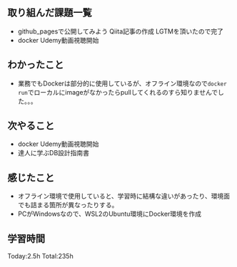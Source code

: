 ## 取り組んだ課題一覧
- github_pagesで公開してみよう Qiita記事の作成 LGTMを頂いたので完了
- docker Udemy動画視聴開始

## わかったこと
- 業務でもDockerは部分的に使用しているが、オフライン環境なので`docker run`でローカルにimageがなかったらpullしてくれるのすら知りませんでした。。。
  
## 次やること
- docker Udemy動画視聴開始
- 達人に学ぶDB設計指南書
  
## 感じたこと
- オフライン環境で使用していると、学習時に結構な違いがあったり、環境面でも詰まる箇所が異なったりする。
- PCがWindowsなので、WSL2のUbuntu環境にDocker環境を作成
  
## 学習時間
Today:2.5h
Total:235h
